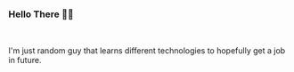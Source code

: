 ### Hello There 👋🗿
<br>
<p>I'm just random guy that learns different
technologies to hopefully get a job in future.</p>
<br>

